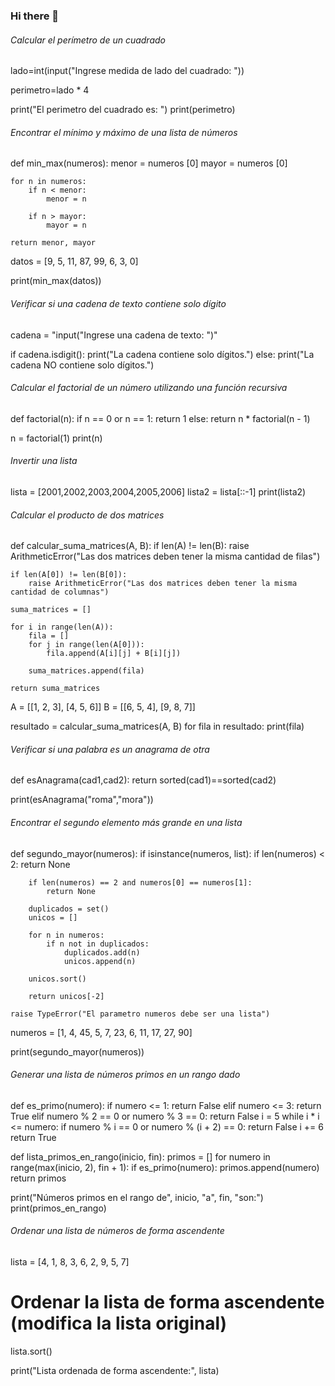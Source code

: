 ### Hi there 👋
###### Calcular el perímetro de un cuadrado

lado=int(input("Ingrese medida de lado del cuadrado: "))

perimetro=lado * 4

print("El perimetro del cuadrado es: ")
print(perimetro)



###### Encontrar el mínimo y máximo de una lista de números

def min_max(numeros):
    menor = numeros [0]
    mayor = numeros [0]

    for n in numeros:
        if n < menor:
            menor = n 

        if n > mayor:
            mayor = n

    return menor, mayor

datos = [9, 5, 11, 87, 99, 6, 3, 0]

print(min_max(datos))

###### Verificar si una cadena de texto contiene solo dígito

cadena = "input("Ingrese una cadena de texto: ")"

if cadena.isdigit():
    print("La cadena contiene solo dígitos.")
else:
    print("La cadena NO contiene solo dígitos.")


###### Calcular el factorial de un número utilizando una función recursiva

def factorial(n):
    if n == 0 or n == 1:
        return 1
    else:
        return n * factorial(n - 1)

n = factorial(1)
print(n)


###### Invertir una lista

lista = [2001,2002,2003,2004,2005,2006]
lista2 = lista[::-1]
print(lista2)

###### Calcular el producto de dos matrices
def calcular_suma_matrices(A, B):
    if len(A) != len(B):
        raise ArithmeticError("Las dos matrices deben tener la misma cantidad de filas")
    
    if len(A[0]) != len(B[0]):
        raise ArithmeticError("Las dos matrices deben tener la misma cantidad de columnas")
    
    suma_matrices = []

    for i in range(len(A)):
        fila = []
        for j in range(len(A[0])):
            fila.append(A[i][j] + B[i][j])

        suma_matrices.append(fila)
    
    return suma_matrices

A = [[1, 2, 3], [4, 5, 6]]
B = [[6, 5, 4], [9, 8, 7]]

resultado = calcular_suma_matrices(A, B)
for fila in resultado:
    print(fila)

###### Verificar si una palabra es un anagrama de otra
def esAnagrama(cad1,cad2):
    return sorted(cad1)==sorted(cad2)

print(esAnagrama("roma","mora"))


###### Encontrar el segundo elemento más grande en una lista

def segundo_mayor(numeros):
    if isinstance(numeros, list):
        if len(numeros) < 2:
            return None
        
        if len(numeros) == 2 and numeros[0] == numeros[1]:
            return None
        
        duplicados = set()
        unicos = []

        for n in numeros:
            if n not in duplicados:
                duplicados.add(n)
                unicos.append(n)

        unicos.sort()

        return unicos[-2]
    
    raise TypeError("El parametro numeros debe ser una lista")

numeros = [1, 4, 45, 5, 7, 23, 6, 11, 17, 27, 90]

print(segundo_mayor(numeros))

###### Generar una lista de números primos en un rango dado

def es_primo(numero):
    if numero <= 1:
        return False
    elif numero <= 3:
        return True
    elif numero % 2 == 0 or numero % 3 == 0:
        return False
    i = 5
    while i * i <= numero:
        if numero % i == 0 or numero % (i + 2) == 0:
            return False
        i += 6
    return True

def lista_primos_en_rango(inicio, fin):
    primos = []
    for numero in range(max(inicio, 2), fin + 1):
        if es_primo(numero):
            primos.append(numero)
    return primos



print("Números primos en el rango de", inicio, "a", fin, "son:")
print(primos_en_rango)

###### Ordenar una lista de números de forma ascendente

lista = [4, 1, 8, 3, 6, 2, 9, 5, 7]

# Ordenar la lista de forma ascendente (modifica la lista original)
lista.sort()

print("Lista ordenada de forma ascendente:", lista)
